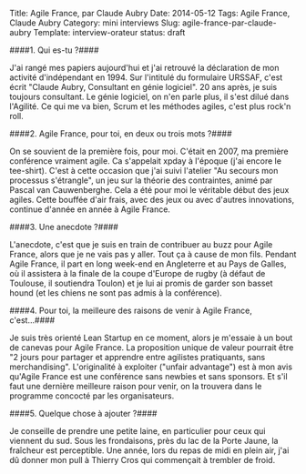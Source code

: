 Title: Agile France, par Claude Aubry
Date: 2014-05-12
Tags: Agile France, Claude Aubry
Category: mini interviews
Slug: agile-france-par-claude-aubry
Template: interview-orateur
status: draft




####1. Qui es-tu ?####

J'ai rangé mes papiers aujourd'hui et j'ai retrouvé la déclaration de mon activité d'indépendant en 1994. Sur l'intitulé du formulaire URSSAF, c'est écrit "Claude Aubry, Consultant en génie logiciel". 20 ans après, je suis toujours consultant. Le génie logiciel, on n'en parle plus, il s'est dilué dans l'Agilité. Ce qui me va bien, Scrum et les méthodes agiles, c'est plus rock'n roll.
 
####2. Agile France, pour toi, en deux ou trois mots ?####

On se souvient de la première fois, pour moi. C'était en 2007, ma première conférence vraiment agile. Ca s'appelait xpday à l'époque (j'ai encore le tee-shirt).
C'est à cette occasion que j'ai suivi l'atelier "Au secours mon processus s'étrangle", un jeu sur la théorie des contraintes, animé par Pascal van Cauwenberghe. Cela a été pour moi le véritable début des jeux agiles. Cette bouffée d'air frais, avec des jeux ou avec d'autres innovations, continue d'année en année à Agile France.

####3. Une anecdote ?####

L'anecdote, c'est que je suis en train de contribuer au buzz pour Agile France, alors que je ne vais pas y aller. Tout ça à cause de mon fils. Pendant Agile France, il part en long week-end en Angleterre et au Pays de Galles, où il assistera à la finale de la coupe d'Europe de rugby (à défaut de Toulouse, il soutiendra Toulon) et je lui ai promis de garder son basset hound (et les chiens ne sont pas admis à la conférence).

####4. Pour toi, la meilleure des raisons de venir à Agile France, c'est...####

Je suis très orienté Lean Startup en ce moment, alors je m'essaie à un bout de canevas pour Agile France. La proposition unique de valeur pourrait être "2 jours pour partager et apprendre entre agilistes pratiquants, sans merchandising".
L'originalité à exploiter ("unfair advantage") est à mon avis qu'Agile France est une conférence sans newbies et sans sponsors.
Et s'il faut une dernière meilleure raison pour venir, on la trouvera dans le programme concocté par les organisateurs. 

####5. Quelque chose à ajouter ?####

 Je conseille de prendre une petite laine, en particulier pour ceux qui viennent du sud. Sous les frondaisons, près du lac de la Porte Jaune, la fraîcheur est perceptible. Une année, lors du repas de midi en plein air, j'ai dû donner mon pull à Thierry Cros qui commençait à trembler de froid.
